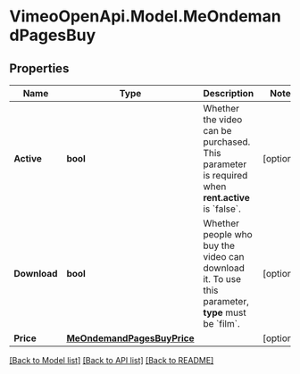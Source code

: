 # VimeoOpenApi.Model.MeOndemandPagesBuy
## Properties

Name | Type | Description | Notes
------------ | ------------- | ------------- | -------------
**Active** | **bool** | Whether the video can be purchased. This parameter is required when **rent.active** is &#x60;false&#x60;. | [optional] 
**Download** | **bool** | Whether people who buy the video can download it. To use this parameter, **type** must be &#x60;film&#x60;. | [optional] 
**Price** | [**MeOndemandPagesBuyPrice**](MeOndemandPagesBuyPrice.md) |  | [optional] 

[[Back to Model list]](../README.md#documentation-for-models) [[Back to API list]](../README.md#documentation-for-api-endpoints) [[Back to README]](../README.md)

